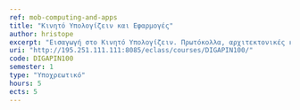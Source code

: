 ```yaml
---
ref: mob-computing-and-apps
title: "Κινητό Υπολογίζειν και Εφαρμογές"
author: hristope
excerpt: "Εισαγωγή στο Κινητό Υπολογίζειν. Πρωτόκολλα, αρχιτεκτονικές και υπηρεσίες ασυρμάτων κινητών δικτύων και δικτύων αισθητήρων: ασύρματες τεχνολογίες και επικοινωνία, φύση και διάδοση ασύρματου σήματος, κυψελωτά δίκτυα, ασύρματη πρόσβαση και ασύρματα δίκτυα, δίκτυα αισθητήρων. Αρχιτεκτονικές και ζητήματα σχεδίασης συστημάτων διάχυτου και κινητού υπολογισμού, συστήματα και υπηρεσίες επίγνωσης πλαισίου και εντοπισμού θέσης. Σχεδίαση εφαρμογών για συστήματα κινητού υπολογισμού. Σχεδιασμός για τον κινητό ιστό. Βασικές σχεδιαστικές αρχές κινητών εφαρμογών, γραφικές διεπαφές. Εργαλεία ανάπτυξης κινητών εφαρμογών. Υλοποίηση εφαρμογών ιστού για κινητές συσκευές (mobile web applications) καθώς και εγγενών κινητών εφαρμογών, π.χ. στις πλατφόρμες Android, AppInventor. Αξιοποίηση του κινητού υπολογίζειν και αξιολόγηση των επιπτώσεων των κινητών εφαρμογών στην καθημερινή ζωή, στην εκπαίδευση, στην υγεία, στις σύγχρονες πόλεις."
uri: "http://195.251.111.111:8085/eclass/courses/DIGAPIN100/"
code: DIGAPIN100
semester: 1
type: "Υποχρεωτικό"
hours: 5
ects: 5
---
```

